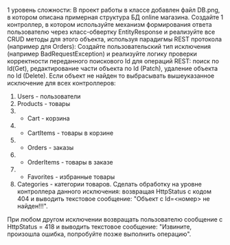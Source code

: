 1 уровень сложности: В проект работы в классе добавлен файл DB.png, в котором описана примерная структура БД online магазина.
Создайте 1 контроллер, в котором используйте механизм формирования ответа пользователю
через класс-обвертку EntityResponse и реализуйте все CRUD методы для этого объекта,
используя парадигмы REST протокола (например для Orders):
Создайте пользовательский тип исключения (например BadRequestException) и реализуйте логику проверки
корректности переданного поискового Id для операций REST: поиск по Id(Get), редактирование части объекта
по Id (Patch), удаление объекта по Id (Delete). Если объект не найден то выбрасывать вышеуказанное исключение
для всех контроллеров:
1) Users - пользователи
2) Products - товары
3) * Cart - корзина
4) * CartItems - товары в корзине
5) * Orders - заказы
6) * OrderItems - товары в заказе
7) * Favorites - избранные товары
8) Categories - категории товаров.
Сделать обработку на уровне контроллера данного исключения: возвращая НttpStatus c кодом 404
и выводить текстовое сообщение: "Объект c Id=<номер> не найден!!!".

При любом другом исключении возвращать пользователю сообщение с НttpStatus = 418
и выводить текстовое сообщение: "Извините, произошла ошибка, попробуйте позже выполнить операцию".
